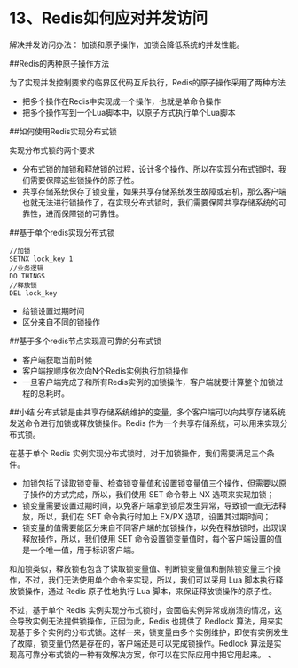 # 13、Redis如何应对并发访问

解决并发访问办法： 加锁和原子操作，加锁会降低系统的并发性能。

##Redis的两种原子操作方法

为了实现并发控制要求的临界区代码互斥执行，Redis的原子操作采用了两种方法
- 把多个操作在Redis中实现成一个操作，也就是单命令操作
- 把多个操作写到一个Lua脚本中，以原子方式执行单个Lua脚本

##如何使用Redis实现分布式锁

实现分布式锁的两个要求
- 分布式锁的加锁和释放锁的过程，设计多个操作、所以在实现分布式锁时，我们需要保障这些锁操作的原子性。
- 共享存储系统保存了锁变量，如果共享存储系统发生故障或宕机，那么客户端也就无法进行锁操作了，在实现分布式锁时，我们需要保障共享存储系统的可靠性，进而保障锁的可靠性。

##基于单个redis实现分布式锁

```
//加锁
SETNX lock_key 1
//业务逻辑
DO THINGS
//释放锁
DEL lock_key
```
- 给锁设置过期时间
- 区分来自不同的锁操作

##基于多个redis节点实现高可靠的分布式锁
- 客户端获取当前时候
- 客户端按顺序依次向N个Redis实例执行加锁操作
- 一旦客户端完成了和所有Redis实例的加锁操作，客户端就要计算整个加锁过程的总耗时。

##小结
分布式锁是由共享存储系统维护的变量，多个客户端可以向共享存储系统发送命令进行加锁或释放锁操作。Redis 作为一个共享存储系统，可以用来实现分布式锁。

在基于单个 Redis 实例实现分布式锁时，对于加锁操作，我们需要满足三个条件。
- 加锁包括了读取锁变量、检查锁变量值和设置锁变量值三个操作，但需要以原子操作的方式完成，所以，我们使用 SET 命令带上 NX 选项来实现加锁；
- 锁变量需要设置过期时间，以免客户端拿到锁后发生异常，导致锁一直无法释放，所以，我们在 SET 命令执行时加上 EX/PX 选项，设置其过期时间；
- 锁变量的值需要能区分来自不同客户端的加锁操作，以免在释放锁时，出现误释放操作，所以，我们使用 SET 命令设置锁变量值时，每个客户端设置的值是一个唯一值，用于标识客户端。

和加锁类似，释放锁也包含了读取锁变量值、判断锁变量值和删除锁变量三个操作，不过，我们无法使用单个命令来实现，所以，我们可以采用 Lua 脚本执行释放锁操作，通过 Redis 原子性地执行 Lua 脚本，来保证释放锁操作的原子性。

不过，基于单个 Redis 实例实现分布式锁时，会面临实例异常或崩溃的情况，这会导致实例无法提供锁操作，正因为此，Redis 也提供了 Redlock 算法，用来实现基于多个实例的分布式锁。这样一来，锁变量由多个实例维护，即使有实例发生了故障，锁变量仍然是存在的，客户端还是可以完成锁操作。Redlock 算法是实现高可靠分布式锁的一种有效解决方案，你可以在实际应用中把它用起来。
、





